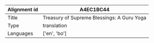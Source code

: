 |Alignment id | A4EC1BC44
| --- | --- 
|Title | Treasury of Supreme Blessings: A Guru Yoga 
|Type | translation
|Languages | ['en', 'bo']